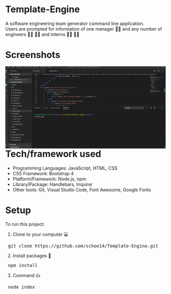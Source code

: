 # Template-Engine
A software engineering team generator command line application.
<br>
Users are prompted for information of one manager :man_office_worker: and any number of engineers :woman_technologist: :man_technologist: and interns :man_student: :woman_student:

# Screenshots
<img src="./assets/demo/demo.gif" style="float: left">

# Tech/framework used
* Programming Languages: JavaScript, HTML, CSS
* CSS Framework: Bootstrap 4
* Platform/Framework: Node.js, npm
* Library/Package: Handlebars, Inquirer
* Other tools: Git, Visual Studio Code, Font Awesome, Google Fonts

# Setup
To run this project:
1. Clone to your computer :computer:
<pre> git clone https://github.com/schoe14/Template-Engine.git </pre>
2. Install packages :star2:
<pre> npm install </pre>
3. Command :+1:
<pre> node index </pre>